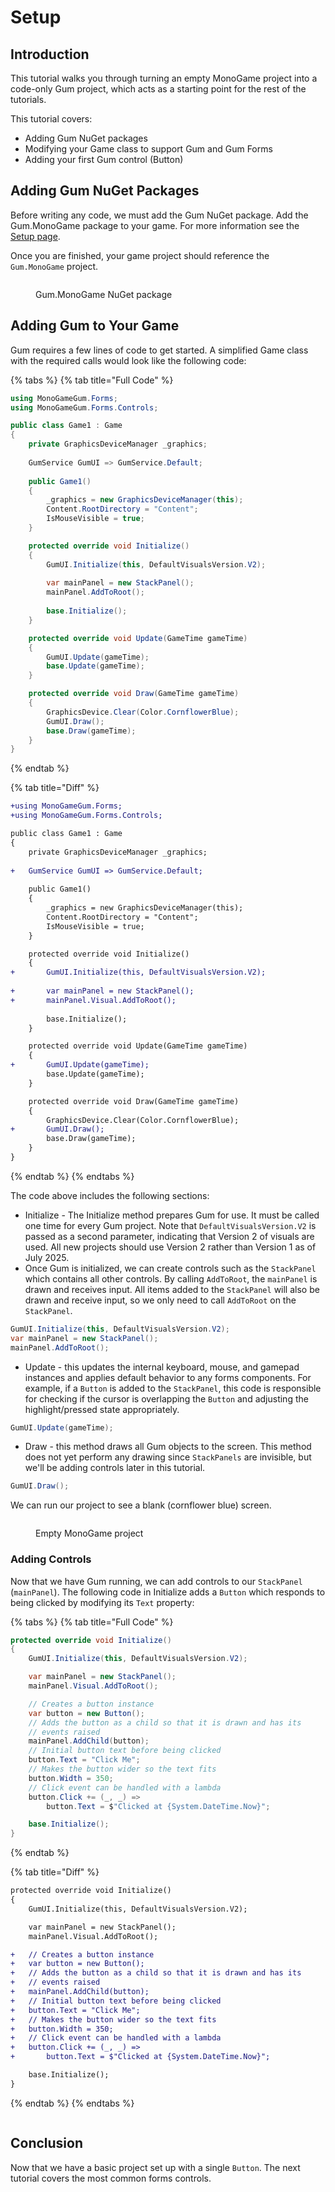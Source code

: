 # Setup

## Introduction

This tutorial walks you through turning an empty MonoGame project into a code-only Gum project, which acts as a starting point for the rest of the tutorials.

This tutorial covers:

* Adding Gum NuGet packages
* Modifying your Game class to support Gum and Gum Forms
* Adding your first Gum control (Button)

## Adding Gum NuGet Packages

Before writing any code, we must add the Gum NuGet package. Add the Gum.MonoGame package to your game. For more information see the [Setup page](https://docs.flatredball.com/gum/code/monogame/setup).

Once you are finished, your game project should reference the `Gum.MonoGame` project.

<figure><img src="../../../../.gitbook/assets/NuGetGum.png" alt=""><figcaption><p>Gum.MonoGame NuGet package</p></figcaption></figure>

## Adding Gum to Your Game

Gum requires a few lines of code to get started. A simplified Game class with the required calls would look like the following code:

{% tabs %}
{% tab title="Full Code" %}
```csharp
using MonoGameGum.Forms;
using MonoGameGum.Forms.Controls;

public class Game1 : Game
{
    private GraphicsDeviceManager _graphics;
    
    GumService GumUI => GumService.Default;
    
    public Game1()
    {
        _graphics = new GraphicsDeviceManager(this);
        Content.RootDirectory = "Content";
        IsMouseVisible = true;
    }

    protected override void Initialize()
    {
        GumUI.Initialize(this, DefaultVisualsVersion.V2);
            
        var mainPanel = new StackPanel();
        mainPanel.AddToRoot();
        
        base.Initialize();
    }

    protected override void Update(GameTime gameTime)
    {
        GumUI.Update(gameTime);
        base.Update(gameTime);
    }

    protected override void Draw(GameTime gameTime)
    {
        GraphicsDevice.Clear(Color.CornflowerBlue);
        GumUI.Draw();
        base.Draw(gameTime);
    }
}
```
{% endtab %}

{% tab title="Diff" %}
```diff
+using MonoGameGum.Forms;
+using MonoGameGum.Forms.Controls;

public class Game1 : Game
{
    private GraphicsDeviceManager _graphics;
    
+   GumService GumUI => GumService.Default;
    
    public Game1()
    {
        _graphics = new GraphicsDeviceManager(this);
        Content.RootDirectory = "Content";
        IsMouseVisible = true;
    }

    protected override void Initialize()
    {
+       GumUI.Initialize(this, DefaultVisualsVersion.V2);
            
+       var mainPanel = new StackPanel();
+       mainPanel.Visual.AddToRoot();
        
        base.Initialize();
    }

    protected override void Update(GameTime gameTime)
    {
+       GumUI.Update(gameTime);
        base.Update(gameTime);
    }

    protected override void Draw(GameTime gameTime)
    {
        GraphicsDevice.Clear(Color.CornflowerBlue);
+       GumUI.Draw();
        base.Draw(gameTime);
    }
}
```
{% endtab %}
{% endtabs %}

The code above includes the following sections:

* Initialize - The Initialize method prepares Gum for use. It must be called one time for every Gum project. Note that `DefaultVisualsVersion.V2` is passed as a second parameter, indicating that Version 2 of visuals are used. All new projects should use Version 2 rather than Version 1 as of July 2025.
* Once Gum is initialized, we can create controls such as the `StackPanel` which contains all other controls.  By calling `AddToRoot`, the `mainPanel` is drawn and receives input. All items added to the `StackPanel` will also be drawn and receive input, so we only need to call `AddToRoot` on the `StackPanel`.

```csharp
GumUI.Initialize(this, DefaultVisualsVersion.V2);
var mainPanel = new StackPanel();
mainPanel.AddToRoot();
```

* Update - this updates the internal keyboard, mouse, and gamepad instances and applies default behavior to any forms components. For example, if a `Button` is added to the `StackPanel`, this code is responsible for checking if the cursor is overlapping the `Button` and adjusting the highlight/pressed state appropriately.

```csharp
GumUI.Update(gameTime);
```

* Draw - this method draws all Gum objects to the screen. This method does not yet perform any drawing since `StackPanels` are invisible, but we'll be adding controls later in this tutorial.

```csharp
GumUI.Draw();
```

We can run our project to see a blank (cornflower blue) screen.

<figure><img src="../../../../.gitbook/assets/image (2) (1).png" alt=""><figcaption><p>Empty MonoGame project</p></figcaption></figure>

### Adding Controls

Now that we have Gum running, we can add controls to our `StackPanel` (`mainPanel`). The following code in Initialize adds a `Button` which responds to being clicked by modifying its `Text` property:

{% tabs %}
{% tab title="Full Code" %}
```csharp
protected override void Initialize()
{
    GumUI.Initialize(this, DefaultVisualsVersion.V2);

    var mainPanel = new StackPanel();
    mainPanel.Visual.AddToRoot();

    // Creates a button instance
    var button = new Button();
    // Adds the button as a child so that it is drawn and has its
    // events raised
    mainPanel.AddChild(button);
    // Initial button text before being clicked
    button.Text = "Click Me";
    // Makes the button wider so the text fits
    button.Width = 350;
    // Click event can be handled with a lambda
    button.Click += (_, _) =>
        button.Text = $"Clicked at {System.DateTime.Now}";

    base.Initialize();
}
```
{% endtab %}

{% tab title="Diff" %}
```diff
protected override void Initialize()
{
    GumUI.Initialize(this, DefaultVisualsVersion.V2);

    var mainPanel = new StackPanel();
    mainPanel.Visual.AddToRoot();

+   // Creates a button instance
+   var button = new Button();
+   // Adds the button as a child so that it is drawn and has its
+   // events raised
+   mainPanel.AddChild(button);
+   // Initial button text before being clicked
+   button.Text = "Click Me";
+   // Makes the button wider so the text fits
+   button.Width = 350;
+   // Click event can be handled with a lambda
+   button.Click += (_, _) =>
+       button.Text = $"Clicked at {System.DateTime.Now}";

    base.Initialize();
}
```
{% endtab %}
{% endtabs %}

<figure><img src="../../../../.gitbook/assets/13_07 03 09.gif" alt=""><figcaption></figcaption></figure>

## Conclusion

Now that we have a basic project set up with a single `Button`. The next tutorial covers the most common forms controls.
